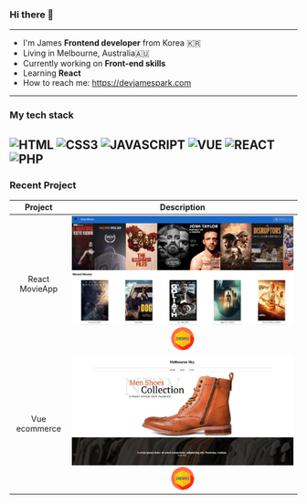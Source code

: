 <!-- prettier-ignore-start -->
### Hi there 👋
---
- I'm James **Frontend developer** from Korea 🇰🇷
- Living in Melbourne, Australia🇦🇺
- Currently working on **Front-end skills**
- Learning **React**
- How to reach me: https://devjamespark.com
---
### My tech stack
![HTML](https://img.shields.io/badge/HTML5-E34F26?style=for-the-badge&logo=html5&logoColor=white)
![CSS3](https://img.shields.io/badge/CSS3-1572B6?style=for-the-badge&logo=css3&logoColor=white)
![JAVASCRIPT](https://img.shields.io/badge/JavaScript-323330?style=for-the-badge&logo=javascript&logoColor=F7DF1E)
![VUE](https://img.shields.io/badge/Vue.js-35495E?style=for-the-badge&logo=vue.js&logoColor=4FC08D)
![REACT](https://img.shields.io/badge/React-20232A?style=for-the-badge&logo=react&logoColor=61DAFB)
![PHP](https://img.shields.io/badge/PHP-777BB4?style=for-the-badge&logo=php&logoColor=white)
---
### Recent Project
|Project|Description|
|:--:|:--:|
|React MovieApp|![movieapp](movieapp.png)[<img src="demo.png" width="40"/>](https://jamespark89.github.io/react-app-movieapp/)|
|Vue ecommerce|![ecommerce](ecommerce.png)[<img src="demo.png" width="40" margin-left="auto"/>](http://ecommerce.devjamespark.com/)||

<!-- prettier-ignore-end -->
